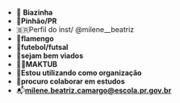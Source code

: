 - 💋 **Biazinha**
- 📍**Pinhão/PR**
- 🇧🇷Perfil do inst/ @milene__beatriz
- 💍**flamengo**
- 🥇**futebol/futsal**
- 🌈**sejam bem viados**
- 😶‍🌫️**MAKTUB**
- 🍂**Estou utilizando como organização**
- 🌸**procuro colaborar em estudos**
- 📬**milene.beatriz.camargo@escola.pr.gov.br**
